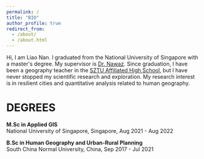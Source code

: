 ```yaml
---
permalink: /
title: "BIO"
author_profile: true
redirect_from: 
  - /about/
  - /about.html
---
```


Hi, I am Liao Nan. I graduated from the National University of Singapore with a master's degree. My supervisor is [Dr. Nawaz](https://discovery.nus.edu.sg/6392-muhammad-nawaz). Since graduation, I have been a geography teacher in the [SZTU Affiliated High School](https://sztuhs.sztu.edu.cn/jsdw1.htm), but I have never stopped my scientific research and exploration. My research interest is in resilient cities and quantitative analysis related to human geography.


DEGREES
======
**M.Sc in Applied GIS**\
National University of Singapore, Singapore, Aug 2021 - Aug 2022

**B.Sc in Human Geography and Urban-Rural Planning**\
South China Normal University, China, Sep 2017 - Jul 2021

